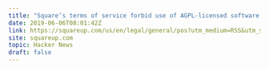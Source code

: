 ```yaml
---
title: "Square’s terms of service forbid use of AGPL-licensed software in online stores"
date: 2019-06-06T08:01:42Z
link: https://squareup.com/us/en/legal/general/pos?utm_medium=RSS&utm_source=hune
site: squareup.com
topic: Hacker News
draft: false
---
```

